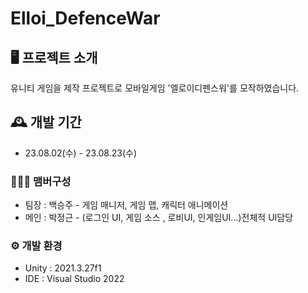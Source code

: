 # Elloi_DefenceWar

## 🖥️ 프로젝트 소개
유니티 게임을 제작 프로젝트로 
모바일게임 '엘로이디펜스워'를 모작하였습니다.
<br>

## 🕰️ 개발 기간
* 23.08.02(수) - 23.08.23(수)

### 🧑‍🤝‍🧑 맴버구성
 - 팀장  : 백승주 - 게임 매니저, 게임 맵,  캐릭터 애니메이션
 - 메인  : 박정근 - (로그인 UI, 게임 소스 , 로비UI, 인게임UI...)전체적 UI담당
   
### ⚙️ 개발 환경
- Unity   : 2021.3.27f1
- IDE     : Visual Studio 2022 

